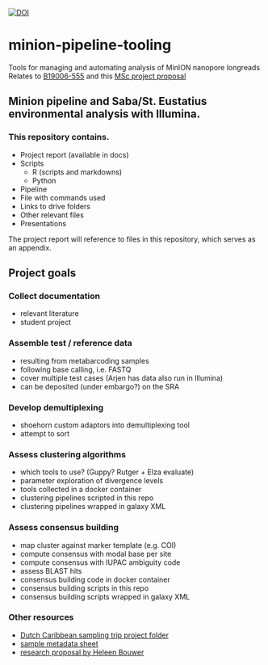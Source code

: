 [![DOI](https://zenodo.org/badge/DOI/10.5281/zenodo.3992310.svg)](https://doi.org/10.5281/zenodo.3992310)


# minion-pipeline-tooling

Tools for managing and automating analysis of MinION nanopore longreads
Relates to [B19006-555](https://docs.google.com/spreadsheets/d/14XQJgJ_Fk2FqaAuyZOWalApxIOcrkr5V0KlYvKmkl6Q/edit?ts=5ca74201#gid=420939240) and this [MSc project proposal](https://docs.google.com/document/d/1eZRCKmotnMgoF08aTI3XvSKGO5fuuFFwqTTYFTFagEI/edit)

## Minion pipeline and Saba/St. Eustatius environmental analysis with Illumina.
### This repository contains.

- Project report (available in docs)
- Scripts
  - R (scripts and markdowns)
  - Python
- Pipeline
- File with commands used
- Links to drive folders
- Other relevant files
- Presentations 

The project report will reference to files in this repository, which serves as an appendix.

## Project goals

### Collect documentation

- relevant literature
- student project

### Assemble test / reference data

- resulting from metabarcoding samples
- following base calling, i.e. FASTQ
- cover multiple test cases (Arjen has data also run in Illumina)
- can be deposited (under embargo?) on the SRA

### Develop demultiplexing

- shoehorn custom adaptors into demultiplexing tool
- attempt to sort

### Assess clustering algorithms

- which tools to use? (Guppy? Rutger + Elza evaluate)
- parameter exploration of divergence levels
- tools collected in a docker container
- clustering pipelines scripted in this repo
- clustering pipelines wrapped in galaxy XML

### Assess consensus building

- map cluster against marker template (e.g. COI)
- compute consensus with modal base per site
- compute consensus with IUPAC ambiguity code
- assess BLAST hits
- consensus building code in docker container
- consensus building scripts in this repo
- consensus building scripts wrapped in galaxy XML

### Other resources

- [Dutch Caribbean sampling trip project folder](https://drive.google.com/drive/folders/0AJciDEav_vtMUk9PVA)
- [sample metadata sheet](https://docs.google.com/spreadsheets/d/1q1Q3AW5qvXCaXK5MO9jRTS8BdWyp5GQz9toH6hs0VhU/edit?ts=5e96c68e#gid=1654989386)
- [research proposal by Heleen Bouwer](https://drive.google.com/file/d/1YLrRx86EswGZK3411CPPQ86vAI4Q16Wf/view?usp=sharing)

